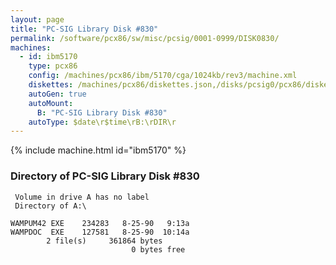 ```yaml
---
layout: page
title: "PC-SIG Library Disk #830"
permalink: /software/pcx86/sw/misc/pcsig/0001-0999/DISK0830/
machines:
  - id: ibm5170
    type: pcx86
    config: /machines/pcx86/ibm/5170/cga/1024kb/rev3/machine.xml
    diskettes: /machines/pcx86/diskettes.json,/disks/pcsig0/pcx86/diskettes.json
    autoGen: true
    autoMount:
      B: "PC-SIG Library Disk #830"
    autoType: $date\r$time\rB:\rDIR\r
---
```


{% include machine.html id="ibm5170" %}

### Directory of PC-SIG Library Disk #830

     Volume in drive A has no label
     Directory of A:\

    WAMPUM42 EXE    234283   8-25-90   9:13a
    WAMPDOC  EXE    127581   8-25-90  10:14a
            2 file(s)     361864 bytes
                               0 bytes free
